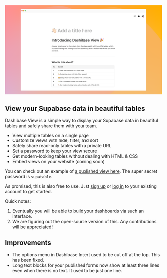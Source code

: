 ![Dashibase View](../assets/dashibase-view.png)

## View your Supabase data in beautiful tables

Dashibase View is a simple way to display your Supabase data in beautiful tables and safely share them with your team.

- View multiple tables on a single page
- Customize views with hide, filter, and sort
- Safely share read-only tables with a private URL
- Set a password to keep your view secure
- Get modern-looking tables without dealing with HTML & CSS
- Embed views on your website (coming soon)

You can check out an example of [a published view here](https://insert-dev.dashibase.com/t/9cf9616d-bea5-40af-abaa-6112e010e1a7). The super secret password is `supatable`.

As promised, this is also free to use. Just [sign up](https://dashibase.com/view) or [log in](https://insert.dashibase.com/) to your existing account to get started. 

Quick notes:

1. Eventually you will be able to build your dashboards via such an interface.
2. We are figuring out the open-source version of this. Any contributions will be appreciated!

## Improvements

- The options menu in Dashibase Insert used to be cut off at the top. This has been fixed. 
- Long text blocks for your published forms now show at least three lines even when there is no text. It used to be just one line. 